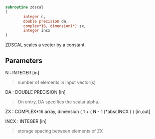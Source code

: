 ```fortran
subroutine zdscal
(
        integer n,
        double precision da,
        complex*16, dimension(*) zx,
        integer incx
)
```

ZDSCAL scales a vector by a constant.

## Parameters
N : INTEGER [in]
> number of elements in input vector(s)

DA : DOUBLE PRECISION [in]
> On entry, DA specifies the scalar alpha.

ZX : COMPLEX*16 array, dimension ( 1 + ( N - 1 )*abs( INCX ) ) [in,out]

INCX : INTEGER [in]
> storage spacing between elements of ZX
